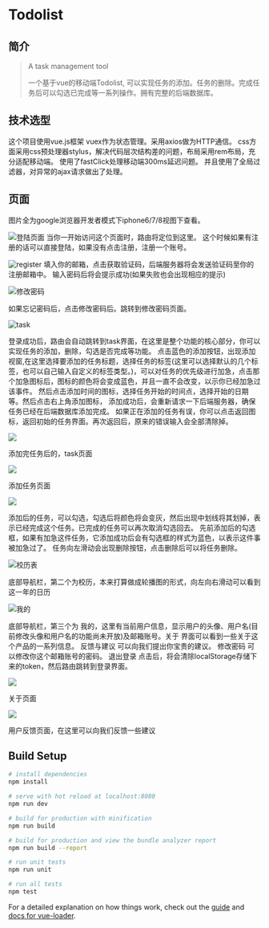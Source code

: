 # Todolist

## 简介

> A task management tool
>
> 一个基于vue的移动端Todolist, 可以实现任务的添加。任务的删除。完成任务后可以勾选已完成等一系列操作。拥有完整的后端数据库。

## 技术选型

这个项目使用vue.js框架 vuex作为状态管理。采用axios做为HTTP通信。 css方面采用css预处理器stylus，解决代码层次结构差的问题，布局采用rem布局，充分适配移动端。 使用了fastClick处理移动端300ms延迟问题。 并且使用了全局过滤器，对异常的ajax请求做出了处理。

## 页面

图片全为google浏览器开发者模式下iphone6/7/8视图下查看。

![登陆页面](http://github.com/fuchengjx/Todolist/raw/master/readme/login.png)
当你一开始访问这个页面时，路由将定位到这里。
这个时候如果有注册的话可以直接登陆，如果没有点击注册，注册一个账号。

![register](http://github.com/fuchengjx/Todolist/raw/master/readme/register.png)
填入你的邮箱，点击获取验证码，后端服务器将会发送验证码至你的注册邮箱中。
输入密码后将会提示成功(如果失败也会出现相应的提示)

![修改密码](http://github.com/fuchengjx/Todolist/raw/master/readme/modifyPassword.png)

如果忘记密码后，点击修改密码后。跳转到修改密码页面。 

![task](http://github.com/fuchengjx/Todolist/raw/master/readme/task.png)

登录成功后，路由会自动跳转到task界面，在这里是整个功能的核心部分，你可以实现任务的添加，删除，勾选是否完成等功能。  点击蓝色的添加按钮，出现添加视窗,在这里选择要添加的任务标题，选择任务的标签(这里可以选择默认的几个标签，也可以自己输入自定义的标签类型。)，可以对任务的优先级进行加急，点击那个加急图标后，图标的颜色将会变成蓝色，并且一直不会改变，以示你已经加急过该事件。 然后点击添加时间的图标，选择任务开始的时间点，选择开始的日期等。然后点击右上角添加图标， 添加成功后，会重新请求一下后端服务器，确保任务已经在后端数据库添加完成。  如果正在添加的任务有误，你可以点击返回图标，返回初始的任务界面。再次返回后，原来的错误输入会全部清除掉。

![](http://github.com/fuchengjx/Todolist/raw/master/readme/task2.png)

添加完任务后的，task页面

![](http://github.com/fuchengjx/Todolist/raw/master/readme/addTask.png)

添加任务页面

![](http://github.com/fuchengjx/Todolist/raw/master/readme/deleteTask.png)

添加后的任务，可以勾选，勾选后将颜色将会变灰，然后出现中划线将其划掉，表示已经完成这个任务。已完成的任务可以再次取消勾选回去。  先前添加后的勾选框，如果有加急这件任务，它添加成功后会有勾选框的样式为蓝色，以表示这件事被加急过了。  任务向左滑动会出现删除按钮，点击删除后可以将任务删除。

![校历表](http://github.com/fuchengjx/Todolist/raw/master/readme/schoolCalendar.png)

底部导航栏，第二个为校历，本来打算做成轮播图的形式，向左向右滑动可以看到这一年的日历

![我的](http://github.com/fuchengjx/Todolist/raw/master/readme/mine.png)

底部导航栏，第三个为 我的，这里有当前用户信息，显示用户的头像、用户名(目前修改头像和用户名的功能尚未开放)及邮箱账号。关于 界面可以看到一些关于这个产品的一系列信息。 反馈与建议 可以向我们提出你宝贵的建议。 修改密码 可以修改你这个邮箱账号的密码。  退出登录 点击后，将会清除localStorage存储下来的token，然后路由跳转到登录界面。

![](http://github.com/fuchengjx/Todolist/raw/master/readme/about.png)

关于页面

![](http://github.com/fuchengjx/Todolist/raw/master/readme/feedBack.png)

用户反馈页面，在这里可以向我们反馈一些建议


## Build Setup

``` bash
# install dependencies
npm install

# serve with hot reload at localhost:8080
npm run dev

# build for production with minification
npm run build

# build for production and view the bundle analyzer report
npm run build --report

# run unit tests
npm run unit

# run all tests
npm test
```

For a detailed explanation on how things work, check out the [guide](http://vuejs-templates.github.io/webpack/) and [docs for vue-loader](http://vuejs.github.io/vue-loader).
